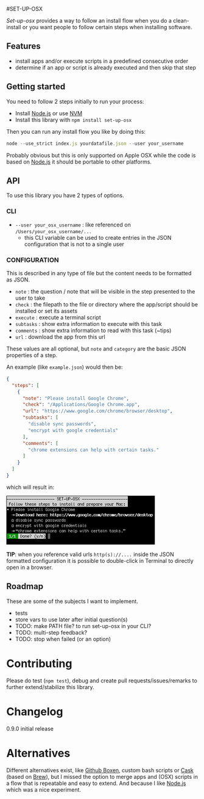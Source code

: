 #SET-UP-OSX

*Set-up-osx* provides a way to follow an install flow when you do a clean-install or you want people to follow certain steps when installing software.

## Features

* install apps and/or execute scripts in a predefined consecutive order
* determine if an app or script is already executed and then skip that step

## Getting started

You need to follow 2 steps initially to run your process:

* Install [Node.js](https://nodejs.org) or use [NVM](https://github.com/creationix/nvm) 
* Install this library with ```npm install set-up-osx```

Then you can run any install flow you like by doing this:

```javascript
node --use_strict index.js yourdatafile.json --user your_username
``` 

Probably obvious but this is only supported on Apple OSX while the code is based on [Node.js](https://nodejs.org) it should be portable to other platforms.

## API

To use this library you have 2 types of options. 

### CLI

* ```--user your_osx_username``` : like referenced on ```/Users/your_osx_username/...```
    * this CLI variable can be used to create entries in the JSON configuration that is not to a single user

### CONFIGURATION

This is described in any type of file but the content needs to be formatted as JSON.

* ```note``` : the question / note that will be visible in the step presented to the user to take
* ```check``` : the filepath to the file or directory where the app/script should be installed or set its assets
* ```execute``` : execute a terminal script
* ```subtasks``` : show extra information to execute with this task
* ```comments``` : show extra information to read with this task (~tips)
* ```url``` : download the app from this url

These values are all optional, but ```note``` and ```category``` are the basic JSON properties of a step.

An example (like ```example.json```) would then be:

```json
{
  "steps": [
    {
      "note": "Please install Google Chrome",
      "check": "/Applications/Google Chrome.app",
      "url": "https://www.google.com/chrome/browser/desktop",
      "subtasks": [
        "disable sync passwords",
        "encrypt with google credentials"
      ],
      "comments": [
        "chrome extensions can help with certain tasks."
      ]
    }
  ]
}
```

which will result in:

![Screenshot of a single step.](preview.png)

**TIP**: when you reference valid urls ```http(s)://....``` inside the JSON formatted configuration it is possible to double-click in Terminal to directly open in a browser.



## Roadmap
 
These are some of the subjects I want to implement. 
 
* tests
* store vars to use later after initial question(s)
* TODO: make PATH file? to run set-up-osx in your CLI?
* TODO: multi-step feedback?
* TODO: stop when failed (or an option)



# Contributing
Please do test (```npm test```), debug and create pull requests/issues/remarks to further extend/stabilize this library.



# Changelog  
0.9.0 initial release  



# Alternatives
Different alternatives exist, like [Github Boxen](https://boxen.github.com), custom bash scripts or [Cask](http://caskroom.io) (based on [Brew](https://brew.sh)), but I missed the option to merge apps and (OSX) scripts in a flow that is repeatable and easy to extend. And because I like [Node.js](https://nodejs.org) which was a nice experiment.
